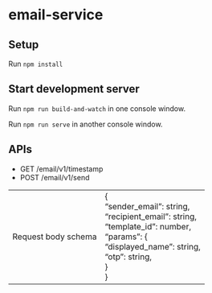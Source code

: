 # email-service

## Setup

Run `npm install`

## Start development server

Run `npm run build-and-watch` in one console window.

Run `npm run serve` in another console window.

## APIs
* GET /email/v1/timestamp
* POST /email/v1/send

|                     |                            |
|---------------------|----------------------------|
| Request body schema | {<br>  “sender_email”: string,<br>  “recipient_email”: string,<br>  “template_id”: number,<br>  “params”: {<br>    “displayed_name”: string,<br>    “otp”: string,<br>  }<br>}<br> |

